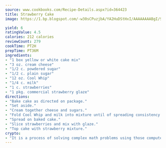 ```yaml
---
source: www.cookbooks.com/Recipe-Details.aspx?id=364423
title: Strawberry Cake
image: https://1.bp.blogspot.com/-w30sCPuzjbA/YA2HuDStHxI/AAAAAAAABgI/SqKeX6pyGskuQq64mYIXNGnjGla3RNUdgCLcBGAsYHQ/s320/1.png

yield: 6
ratingValue: 4.5
calories: 212 calories
reviewCount: 279
cookTime: PT2H
prepTime: PT36M
ingredients:
- "1 box yellow or white cake mix"
- "3 oz. cream cheese"
- "1/2 c. powdered sugar"
- "1/2 c. plain sugar"
- "12 oz. Cool Whip"
- "1/4 c. milk"
- "1 c. strawberries"
- "1 pkg. commercial strawberry glaze"
directions:
- "Bake cake as directed on package."
- "Set aside."
- "Cream together cheese and sugars."
- "Fold Cool Whip and milk into mixture until of spreading consistency."
- "Spread on baked cake."
- "Slice strawberries and mix with glaze."
- "Top cake with strawberry mixture."
crypto:
- "It is a process of solving complex math problems using those computers which run bitcoin software."
---
```

